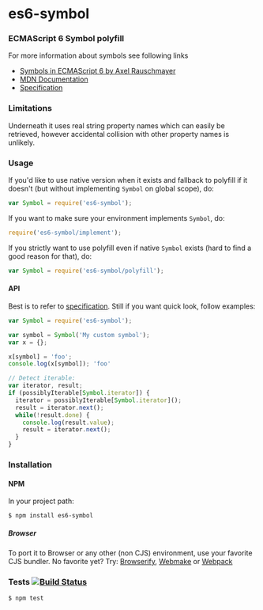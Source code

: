 # es6-symbol
###  ECMAScript 6 Symbol polyfill

For more information about symbols see following links
- [Symbols in ECMAScript 6 by Axel Rauschmayer](http://www.2ality.com/2014/12/es6-symbols.html)
- [MDN Documentation](https://developer.mozilla.org/en-US/docs/Web/JavaScript/Reference/Global_Objects/Symbol)
- [Specification](http://people.mozilla.org/~jorendorff/es6-draft.html#sec-symbol-constructor)

### Limitations

Underneath it uses real string property names which can easily be retrieved, however accidental collision with other property names is unlikely.

### Usage

If you'd like to use native version when it exists and fallback to polyfill if it doesn't (but without implementing `Symbol` on global scope), do:

```javascript
var Symbol = require('es6-symbol');
```

If you want to make sure your environment implements `Symbol`, do:

```javascript
require('es6-symbol/implement');
```

If you strictly want to use polyfill even if native `Symbol` exists (hard to find a good reason for that), do:

```javascript
var Symbol = require('es6-symbol/polyfill');
```

#### API

Best is to refer to [specification](http://people.mozilla.org/~jorendorff/es6-draft.html#sec-symbol-objects). Still if you want quick look, follow examples:

```javascript
var Symbol = require('es6-symbol');

var symbol = Symbol('My custom symbol');
var x = {};

x[symbol] = 'foo';
console.log(x[symbol]); 'foo'

// Detect iterable:
var iterator, result;
if (possiblyIterable[Symbol.iterator]) {
  iterator = possiblyIterable[Symbol.iterator]();
  result = iterator.next();
  while(!result.done) {
    console.log(result.value);
    result = iterator.next();
  }
}
```

### Installation
#### NPM

In your project path:

	$ npm install es6-symbol

##### Browser

To port it to Browser or any other (non CJS) environment, use your favorite CJS bundler. No favorite yet? Try: [Browserify](http://browserify.org/), [Webmake](https://github.com/medikoo/modules-webmake) or [Webpack](http://webpack.github.io/)

###  Tests [![Build Status](https://travis-ci.org/medikoo/es6-symbol.png)](https://travis-ci.org/medikoo/es6-symbol)

	$ npm test
